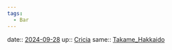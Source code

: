 ```yaml
---
tags:
  - Bar
---
```


date:: [2024-09-28](Daily_Note/2024-09-28.md)
up:: [Cricia](Cricia.md)
same:: [Takame_Hakkaido](Takame_Hakkaido.md)